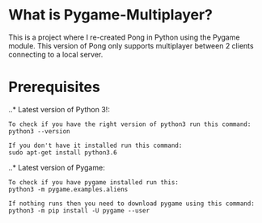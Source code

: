 # What is Pygame-Multiplayer?
This is a project where I re-created Pong in Python using the Pygame module. This version of Pong only supports multiplayer between 2 clients connecting to a local server. 

# Prerequisites
..* Latest version of Python 3!:
    
    To check if you have the right version of python3 run this command:
    python3 --version
    
    If you don't have it installed run this command:
    sudo apt-get install python3.6
..* Latest version of Pygame:
    
    To check if you have pygame installed run this:
    python3 -m pygame.examples.aliens
    
    If nothing runs then you need to download pygame using this command:
    python3 -m pip install -U pygame --user
